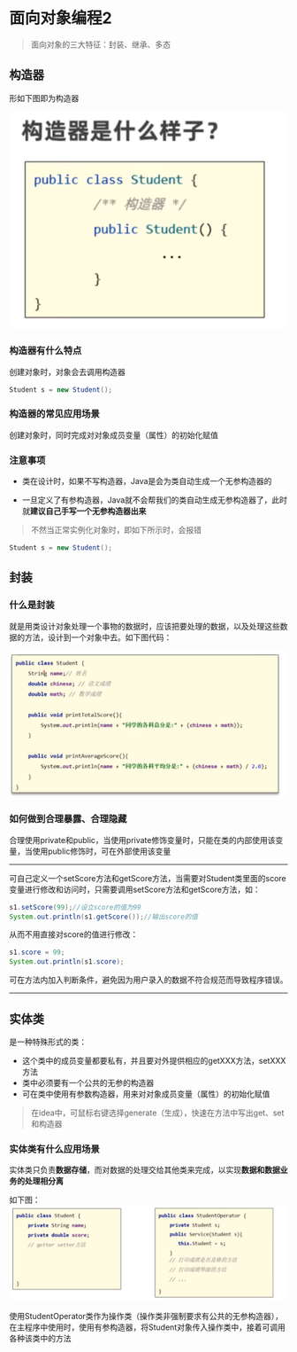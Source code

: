 # 面向对象编程2

>面向对象的三大特征：封装、继承、多态

## 构造器

形如下图即为构造器

![](images/2024-03-03-11-04-02.png)

### 构造器有什么特点

创建对象时，对象会去调用构造器

```java
Student s = new Student();
```

### 构造器的常见应用场景

创建对象时，同时完成对对象成员变量（属性）的初始化赋值

### 注意事项

* 类在设计时，如果不写构造器，Java是会为类自动生成一个无参构造器的

* 一旦定义了有参构造器，Java就不会帮我们的类自动生成无参构造器了，此时就**建议自己手写一个无参构造器出来**

>不然当正常实例化对象时，即如下所示时，会报错
```java
Student s = new Student();
```

## 封装

### 什么是封装

就是用类设计对象处理一个事物的数据时，应该把要处理的数据，以及处理这些数据的方法，设计到一个对象中去。如下图代码：

![](images/2024-03-03-11-21-38.png)

### 如何做到合理暴露、合理隐藏

合理使用private和public，当使用private修饰变量时，只能在类的内部使用该变量，当使用public修饰时，可在外部使用该变量

---

可自己定义一个setScore方法和getScore方法，当需要对Student类里面的score变量进行修改和访问时，只需要调用setScore方法和getScore方法，如：
```java
s1.setScore(99);//设立score的值为99
System.out.println(s1.getScore());//输出score的值
```
从而不用直接对score的值进行修改：
```java
s1.score = 99;
System.out.println(s1.score);
```
可在方法内加入判断条件，避免因为用户录入的数据不符合规范而导致程序错误。

---

## 实体类

是一种特殊形式的类：

* 这个类中的成员变量都要私有，并且要对外提供相应的getXXX方法，setXXX方法
* 类中必须要有一个公共的无参的构造器
* 可在类中使用有参数构造器，用来对对象成员变量（属性）的初始化赋值

>在idea中，可鼠标右键选择generate（生成），快速在方法中写出get、set和构造器

### 实体类有什么应用场景

实体类只负责**数据存储**，而对数据的处理交给其他类来完成，以实现**数据和数据业务的处理相分离**

如下图：
![](images/2024-03-03-16-35-18.png)

使用StudentOperator类作为操作类（操作类非强制要求有公共的无参构造器），在主程序中使用时，使用有参构造器，将Student对象传入操作类中，接着可调用各种该类中的方法